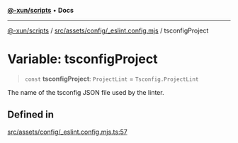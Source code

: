 [**@-xun/scripts**](../../../../../README.md) • **Docs**

***

[@-xun/scripts](../../../../../README.md) / [src/assets/config/\_eslint.config.mjs](../README.md) / tsconfigProject

# Variable: tsconfigProject

> `const` **tsconfigProject**: `ProjectLint` = `Tsconfig.ProjectLint`

The name of the tsconfig JSON file used by the linter.

## Defined in

[src/assets/config/\_eslint.config.mjs.ts:57](https://github.com/Xunnamius/xscripts/blob/f4ec173014b41a5b69e2dbdb82e9f8b7ec9d9c86/src/assets/config/_eslint.config.mjs.ts#L57)
